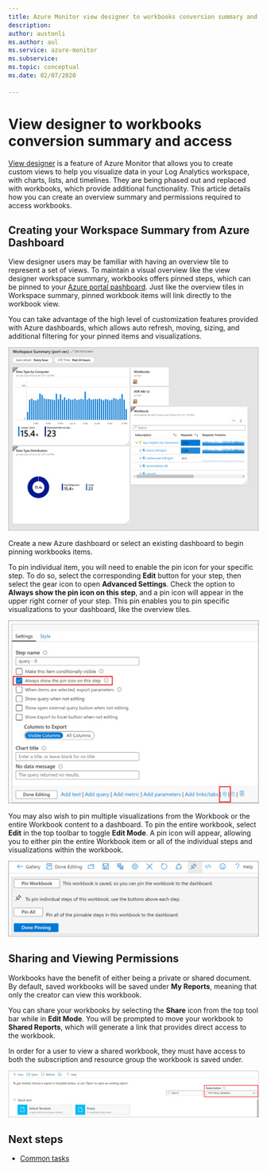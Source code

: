 ```yaml
---
title: Azure Monitor view designer to workbooks conversion summary and access
description: 
author: austonli
ms.author: aul
ms.service: azure-monitor
ms.subservice: 
ms.topic: conceptual
ms.date: 02/07/2020

---
```


# View designer to workbooks conversion summary and access
[View designer](view-designer.md) is a feature of Azure Monitor that allows you to create custom views to help you visualize data in your Log Analytics workspace, with charts, lists, and timelines. They are being phased out and replaced with workbooks, which provide additional functionality. This article details how you can create an overview summary and permissions required to access workbooks.

## Creating your Workspace Summary from Azure Dashboard
View designer users may be familiar with having an overview tile to represent a set of views. To maintain a visual overview like the view designer workspace summary, workbooks offers pinned steps, which can be pinned to your [Azure portal pashboard](../../azure-portal/azure-portal-dashboards.md). Just like the overview tiles in Workspace summary, pinned workbook items will link directly to the workbook view.

You can take advantage of the high level of customization features provided with Azure dashboards, which allows auto refresh, moving, sizing, and additional filtering for your pinned items and visualizations. 

![Dashboard](media/view-designer-conversion-access/dashboard.png)

Create a new Azure dashboard or select an existing dashboard to begin pinning workbooks items.

To pin individual item, you will need to enable the pin icon for your specific step. To do so, select the corresponding **Edit** button for your step, then select the gear icon to open **Advanced Settings**. Check the option to **Always show the pin icon on this step**, and a pin icon will appear in the upper right corner of your step. This pin enables you to pin specific visualizations to your dashboard,  like the overview tiles.

![Pin step](media/view-designer-conversion-access/pin-step.png)


You may also wish to pin multiple visualizations from the Workbook or the entire Workbook content to a dashboard. To pin the entire workbook, select **Edit** in the top toolbar to toggle **Edit Mode**. A pin icon will appear, allowing you to either pin the entire Workbook item or all of the individual steps and visualizations within the workbook.

![Pin all](media/view-designer-conversion-access/pin-all.png)



## Sharing and Viewing Permissions 
Workbooks have the benefit of either being a private or shared document. By default, saved workbooks will be saved under **My Reports**, meaning that only the creator can view this workbook.

You can share your workbooks by selecting the **Share** icon from the top tool bar while in **Edit Mode**. You will be prompted to move your workbook to **Shared Reports**, which will generate a link that provides direct access to the workbook.

In order for a user to view a shared workbook, they must have access to both the subscription and resource group the workbook is saved under.

![Subscription-based access](media/view-designer-conversion-access/subscription-access.png)

## Next steps

- [Common tasks](view-designer-conversion-tasks.md)